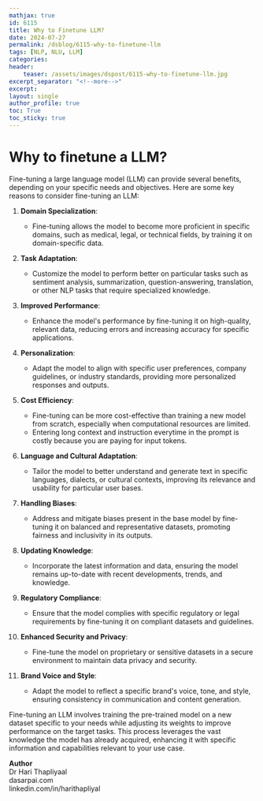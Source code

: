 ```yaml
---
mathjax: true
id: 6115
title: Why to Finetune LLM?
date: 2024-07-27
permalink: /dsblog/6115-why-to-finetune-llm
tags: [NLP, NLU, LLM]
categories:
header:
    teaser: /assets/images/dspost/6115-why-to-finetune-llm.jpg
excerpt_separator: "<!--more-->"  
excerpt:  
layout: single  
author_profile: true  
toc: True  
toc_sticky: true
---
```


# Why to finetune a LLM?

Fine-tuning a large language model (LLM) can provide several benefits, depending on your specific needs and objectives. Here are some key reasons to consider fine-tuning an LLM:

1. **Domain Specialization**:
   - Fine-tuning allows the model to become more proficient in specific domains, such as medical, legal, or technical fields, by training it on domain-specific data.
  
2. **Task Adaptation**:
   - Customize the model to perform better on particular tasks such as sentiment analysis, summarization, question-answering, translation, or other NLP tasks that require specialized knowledge.

3. **Improved Performance**:
   - Enhance the model's performance by fine-tuning it on high-quality, relevant data, reducing errors and increasing accuracy for specific applications.

4. **Personalization**:
   - Adapt the model to align with specific user preferences, company guidelines, or industry standards, providing more personalized responses and outputs.

5. **Cost Efficiency**:
   - Fine-tuning can be more cost-effective than training a new model from scratch, especially when computational resources are limited.
   - Entering long context and instruction everytime in the prompt is costly because you are paying for input tokens.

6. **Language and Cultural Adaptation**:
   - Tailor the model to better understand and generate text in specific languages, dialects, or cultural contexts, improving its relevance and usability for particular user bases.

7. **Handling Biases**:
   - Address and mitigate biases present in the base model by fine-tuning it on balanced and representative datasets, promoting fairness and inclusivity in its outputs.

8. **Updating Knowledge**:
   - Incorporate the latest information and data, ensuring the model remains up-to-date with recent developments, trends, and knowledge.

9. **Regulatory Compliance**:
   - Ensure that the model complies with specific regulatory or legal requirements by fine-tuning it on compliant datasets and guidelines.

10. **Enhanced Security and Privacy**:
    - Fine-tune the model on proprietary or sensitive datasets in a secure environment to maintain data privacy and security.

11. **Brand Voice and Style**:
    - Adapt the model to reflect a specific brand's voice, tone, and style, ensuring consistency in communication and content generation.

Fine-tuning an LLM involves training the pre-trained model on a new dataset specific to your needs while adjusting its weights to improve performance on the target tasks. This process leverages the vast knowledge the model has already acquired, enhancing it with specific information and capabilities relevant to your use case.


**Author**   
Dr Hari Thapliyaal   
dasarpai.com    
linkedin.com/in/harithapliyal    
